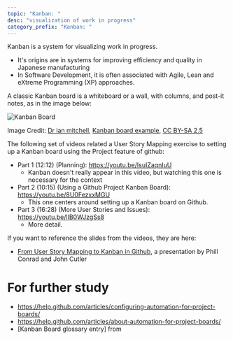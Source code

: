 ```yaml
---
topic: "Kanban: "
desc: "visualization of work in progress"
category_prefix: "Kanban: "
---
```


Kanban is a system for visualizing work in progress. 
* It's origins are in systems for improving efficiency and quality in Japanese manufacturing 
* In Software Development, it is often associated with Agile, Lean and eXtreme Programming (XP) approaches.

A classic Kanban board is a whiteboard or a wall, with columns, and post-it notes, as in the image below:

![Kanban Board](726px-Kanban_board_example.jpg)

Image Credit: <a href="https://commons.wikimedia.org/wiki/User:Dr_ian_mitchell">Dr ian mitchell</a>, <a href="https://commons.wikimedia.org/wiki/File:Kanban_board_example.jpg">Kanban board example</a>, <a href="https://creativecommons.org/licenses/by-sa/2.5/legalcode" rel="license">CC BY-SA 2.5</a>

The following set of videos related a User Story Mapping exercise to setting up a Kanban board using the Project feature
of github:

* Part 1 (12:12) (Planning): <https://youtu.be/IsuIZaqnIuU>
   * Kanban doesn't really appear in this video, but watching this one is necessary for the context
* Part 2 (10:15) (Using a Github Project Kanban Board): <https://youtu.be/8U0FezxxMGU>
   * This one centers around setting up a Kanban board on Github.
* Part 3 (16:28) (More User Stories and Issues): <https://youtu.be/lIB0WJzgSs8>
   * More detail.

If you want to reference the slides from the videos, they are here: 
* [From User Story Mapping to Kanban in Github](https://docs.google.com/presentation/d/1UD5qIm5njZFF2s8OvCJdJPnsR_VvnavcZRP9cXRqRNw/edit?usp=sharing), a presentation by Phill Conrad and John Cutler

# For further study

* <https://help.github.com/articles/configuring-automation-for-project-boards/>
* <https://help.github.com/articles/about-automation-for-project-boards/>
* [Kanban Board glossary entry] from 
